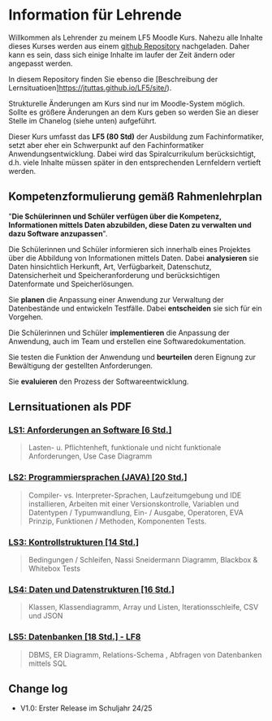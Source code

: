 # Information für Lehrende

Willkommen als Lehrender zu meinem LF5 Moodle Kurs. Nahezu alle Inhalte dieses Kurses werden aus einem [github Repository](https://github.com/jtuttas/LF5) nachgeladen. Daher kann es sein, dass sich einige Inhalte im laufer der Zeit ändern oder angepasst werden.

In diesem Repository finden Sie ebenso die [Beschreibung der Lernsituatioen]<https://jtuttas.github.io/LF5/site/>).

Strukturelle Änderungen am Kurs sind nur im Moodle-System möglich. Sollte es größere Änderungen an dem Kurs geben so werden Sie an dieser Stelle im Chanelog (siehe unten) aufgeführt.

Dieser Kurs umfasst das **LF5 (80 Std)** der Ausbildung zum Fachinformatiker, setzt aber eher ein Schwerpunkt auf den Fachinformatiker Anwendungsentwicklung. Dabei wird das Spiralcurrikulum berücksichtigt, d.h. viele Inhalte müssen später in den entsprechenden Lernfeldern vertieft werden.

## Kompetenzformulierung gemäß Rahmenlehrplan

"**Die Schülerinnen und Schüler verfügen über die Kompetenz, Informationen mittels
Daten abzubilden, diese Daten zu verwalten und dazu Software anzupassen**".

Die Schülerinnen und Schüler informieren sich innerhalb eines Projektes über die Abbildung
von Informationen mittels Daten. Dabei **analysieren** sie Daten hinsichtlich Herkunft, Art,
Verfügbarkeit, Datenschutz, Datensicherheit und Speicheranforderung und berücksichtigen
Datenformate und Speicherlösungen.

Sie **planen** die Anpassung einer Anwendung zur Verwaltung der Datenbestände und entwickeln Testfälle. Dabei **entscheiden** sie sich für ein Vorgehen.

Die Schülerinnen und Schüler **implementieren** die Anpassung der Anwendung, auch im
Team und erstellen eine Softwaredokumentation.

Sie testen die Funktion der Anwendung und **beurteilen** deren Eignung zur Bewältigung der
gestellten Anforderungen.

Sie **evaluieren** den Prozess der Softwareentwicklung.

## Lernsituationen als PDF

### [LS1: Anforderungen an Software [6 Std.]](https://raw.githubusercontent.com/jtuttas/LF5/master/pdfs/LS1.md.pdf)

> Lasten- u. Pflichtenheft, funktionale und nicht funktionale Anforderungen, Use Case Diagramm

### [LS2: Programmiersprachen (JAVA) [20 Std.]](https://raw.githubusercontent.com/jtuttas/LF5/master/pdfs/LS2.md.pdf)

> Compiler- vs. Interpreter-Sprachen, Laufzeitumgebung und IDE installieren, Arbeiten mit einer Versionskontrolle, Variablen und Datentypen / Typumwandlung, Ein- / Ausgabe, Operatoren, EVA Prinzip,  Funktionen / Methoden, Komponenten Tests.

### [LS3: Kontrollstrukturen [14 Std.]](https://raw.githubusercontent.com/jtuttas/LF5/master/pdfs/LS3.md.pdf)

> Bedingungen / Schleifen, Nassi Sneidermann Diagramm, Blackbox & Whitebox Tests

### [LS4: Daten und Datenstrukturen [16 Std.]](https://raw.githubusercontent.com/jtuttas/LF5/master/pdfs/LS4.md.pdf)

> Klassen, Klassendiagramm, Array und Listen, Iterationsschleife, CSV und JSON

### [LS5: Datenbanken [18 Std.] - LF8](https://raw.githubusercontent.com/jtuttas/LF5/master/pdfs/LS5.md.pdf)

> DBMS, ER Diagramm, Relations-Schema , Abfragen von Datenbanken mittels SQL

## Change log

- V1.0: Erster Release im Schuljahr 24/25
